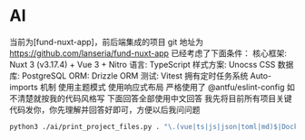 # AI

当前为[fund-nuxt-app]，前后端集成的项目
git 地址为 https://github.com/lanseria/fund-nuxt-app
已经考虑了下面条件：
核心框架: Nuxt 3 (v3.17.4) + Vue 3 + Nitro
语言: TypeScript
样式方案: Unocss CSS
数据库: PostgreSQL
ORM: Drizzle ORM
测试: Vitest
拥有定时任务系统
Auto-imports 机制
使用主题模式
使用响应式布局
严格使用了 @antfu/eslint-config 如不清楚就按我的代码风格写
下面回答全部使用中文回答
我先将目前所有项目关键代码发你，你先理解并回答好即可，方便以后我问问题

```bash
python3 ./ai/print_project_files.py . "\.(vue|ts|js|json|toml|md)$|Dockerfile$|eslint\.config\.js$" -o ./ai/project_context.txt -e "node_modules,.git,.nuxt,dist,build,public/assets,pnpm-lock.yaml,.vscode,ai"
```
